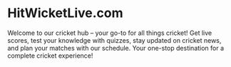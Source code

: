 # HitWicketLive.com
Welcome to our cricket hub – your go-to for all things cricket! Get live scores, test your knowledge with quizzes, stay updated on cricket news, and plan your matches with our schedule. Your one-stop destination for a complete cricket experience!
